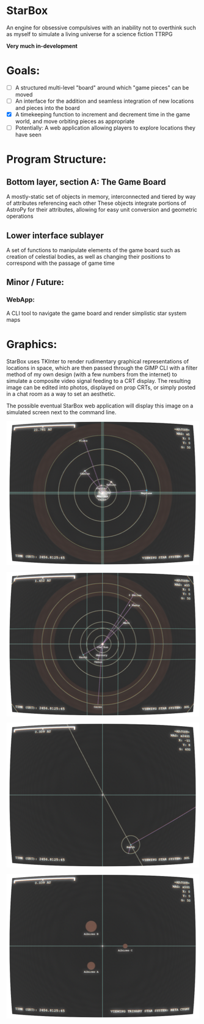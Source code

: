 # StarBox
An engine for obsessive compulsives with an inability not to overthink such as myself to simulate a living universe for a science fiction TTRPG

**Very much in-development**

# Goals:
- [ ] A structured multi-level "board" around which "game pieces" can be moved
- [ ] An interface for the addition and seamless integration of new locations and pieces into the board
- [x] A timekeeping function to increment and decrement time in the game world, and move orbiting pieces as appropriate
- [ ] Potentially: A web application allowing players to explore locations they have seen

# Program Structure:

## Bottom layer, section A: The Game Board
A mostly-static set of objects in memory, interconnected and tiered by way of attributes referencing each other
These objects integrate portions of AstroPy for their attributes, allowing for easy unit conversion and geometric operations

## Lower interface sublayer
A set of functions to manipulate elements of the game board such as creation of celestial bodies, as well as changing their positions to correspond with the passage of game time


## Minor / Future:

### WebApp:
A CLI tool to navigate the game board and render simplistic star system maps

# Graphics:
StarBox uses TKInter to render rudimentary graphical representations of locations in space, which are then passed through the GIMP CLI with a filter method of my own design (with a few numbers from the internet) to simulate a composite video signal feeding to a CRT display. The resulting image can be edited into photos, displayed on prop CRTs, or simply posted in a chat room as a way to set an aesthetic.

The possible eventual StarBox web application will display this image on a simulated screen next to the command line.

![A full-system view](screenshots/full-system.png)

![The inner solar system](screenshots/inner-system.png)

![Earth and Luna, focused from system view](screenshots/earth-from-sol.png)

![A trinary star system](screenshots/trinary-stars.png)
